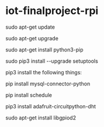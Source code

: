 # iot-finalproject-rpi

sudo apt-get update

sudo apt-get upgrade

sudo apt-get install python3-pip

sudo pip3 install --upgrade setuptools

pip3 install the following things:

pip install mysql-connector-python

pip install schedule

pip3 install adafruit-circuitpython-dht

sudo apt-get install libgpiod2
